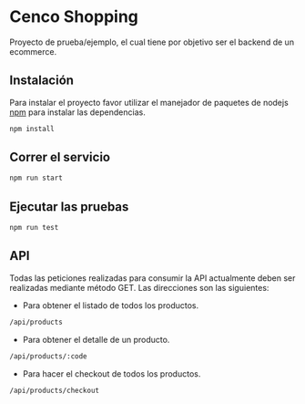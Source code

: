 # Cenco Shopping

Proyecto de prueba/ejemplo, el cual tiene por objetivo ser el backend de un ecommerce.

## Instalación

Para instalar el proyecto favor utilizar el manejador de paquetes de nodejs [npm](https://docs.npmjs.com/downloading-and-installing-node-js-and-npm) para instalar las dependencias.

```bash
npm install
```

## Correr el servicio

```bash
npm run start
```

## Ejecutar las pruebas

```bash
npm run test
```

## API
Todas las peticiones realizadas para consumir la API actualmente deben ser realizadas mediante método GET. Las direcciones son las siguientes:
- Para obtener el listado de todos los productos.
```bash
/api/products
```
- Para obtener el detalle de un producto.
```bash
/api/products/:code
```
- Para hacer el checkout de todos los productos.
```bash
/api/products/checkout
```